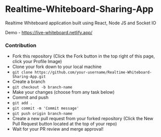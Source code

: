 # Realtime-Whiteboard-Sharing-App
Realtime Whiteboard application built using React, Node JS and Socket IO

Demo - https://live-whiteboard.netlify.app/

### Contribution
- Fork this repository (Click the Fork button in the top right of this page, click your Profile Image)
- Clone your fork down to your local machine
- `git clone https://github.com/your-username/Realtime-Whiteboard-Sharing-App.git`
- Create a branch
- `git checkout -b branch-name`
- Make your changes (choose from any task below)
- Commit and push
- `git add .`
- `git commit -m 'Commit message'`
- `git push origin branch-name`
- Create a new pull request from your forked repository (Click the New Pull Request button located at the top of your repo)
- Wait for your PR review and merge approval!
